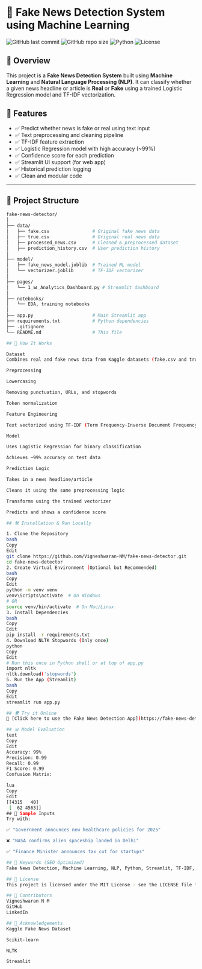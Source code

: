 # 📰 Fake News Detection System using Machine Learning

![GitHub last commit](https://img.shields.io/github/last-commit/Vigneshwaran-NM/fake-news-detector)
![GitHub repo size](https://img.shields.io/github/repo-size/Vigneshwaran-NM/fake-news-detector)
![Python](https://img.shields.io/badge/Python-3.11-blue.svg)
![License](https://img.shields.io/badge/License-MIT-green.svg)

## 🚀 Overview

This project is a **Fake News Detection System** built using **Machine Learning** and **Natural Language Processing (NLP)**. It can classify whether a given news headline or article is **Real** or **Fake** using a trained Logistic Regression model and TF-IDF vectorization.

## 🧠 Features

- ✅ Predict whether news is fake or real using text input
- ✅ Text preprocessing and cleaning pipeline
- ✅ TF-IDF feature extraction
- ✅ Logistic Regression model with high accuracy (~99%)
- ✅ Confidence score for each prediction
- ✅ Streamlit UI support (for web app)
- ✅ Historical prediction logging
- ✅ Clean and modular code

---

## 📂 Project Structure

```bash
fake-news-detector/
│
├── data/
│   ├── fake.csv                # Original fake news data
│   ├── true.csv                # Original real news data
│   ├── processed_news.csv      # Cleaned & preprocessed dataset
│   ├── prediction_history.csv  # User prediction history
│
├── model/
│   ├── fake_news_model.joblib  # Trained ML model
│   └── vectorizer.joblib       # TF-IDF vectorizer
│
├── pages/
│   └── 1_📊_Analytics_Dashboard.py # Streamlit dashboard
│
├── notebooks/
│   └── EDA, training notebooks
│
├── app.py                      # Main Streamlit app
├── requirements.txt            # Python dependencies
├── .gitignore
└── README.md                   # This file

## 🧪 How It Works

Dataset
Combines real and fake news data from Kaggle datasets (fake.csv and true.csv).

Preprocessing

Lowercasing

Removing punctuation, URLs, and stopwords

Token normalization

Feature Engineering

Text vectorized using TF-IDF (Term Frequency-Inverse Document Frequency)

Model

Uses Logistic Regression for binary classification

Achieves ~99% accuracy on test data

Prediction Logic

Takes in a news headline/article

Cleans it using the same preprocessing logic

Transforms using the trained vectorizer

Predicts and shows a confidence score

## 🛠️ Installation & Run Locally

1. Clone the Repository
bash
Copy
Edit
git clone https://github.com/Vigneshwaran-NM/fake-news-detector.git
cd fake-news-detector
2. Create Virtual Environment (Optional but Recommended)
bash
Copy
Edit
python -m venv venv
venv\Scripts\activate  # On Windows
# OR
source venv/bin/activate  # On Mac/Linux
3. Install Dependencies
bash
Copy
Edit
pip install -r requirements.txt
4. Download NLTK Stopwords (Only once)
python
Copy
Edit
# Run this once in Python shell or at top of app.py
import nltk
nltk.download('stopwords')
5. Run the App (Streamlit)
bash
Copy
Edit
streamlit run app.py

## 🌍 Try it Online
🚀 [Click here to use the Fake News Detection App](https://fake-news-detector-b8ckqw633dp2hy4ujlktgr.streamlit.app/)

## 📊 Model Evaluation
text
Copy
Edit
Accuracy: 99%
Precision: 0.99
Recall: 0.99
F1 Score: 0.99
Confusion Matrix:

lua
Copy
Edit
[[4315   40]
 [  62 4563]]
## 📌 Sample Inputs
Try with:

✅ "Government announces new healthcare policies for 2025"

❌ "NASA confirms alien spaceship landed in Delhi"

✅ "Finance Minister announces tax cut for startups"

## 🔑 Keywords (SEO Optimized)
Fake News Detection, Machine Learning, NLP, Python, Streamlit, TF-IDF, Logistic Regression, Text Classification, News Classifier, Real or Fake News, GitHub Fake News Detector, Data Science Projects, Capstone Project, AI in Journalism, ML Project for Resume

## 📃 License
This project is licensed under the MIT License - see the LICENSE file for details.

## 🤝 Contributors
Vigneshwaran N M
GitHub
LinkedIn

## 🙌 Acknowledgements
Kaggle Fake News Dataset

Scikit-learn

NLTK

Streamlit
